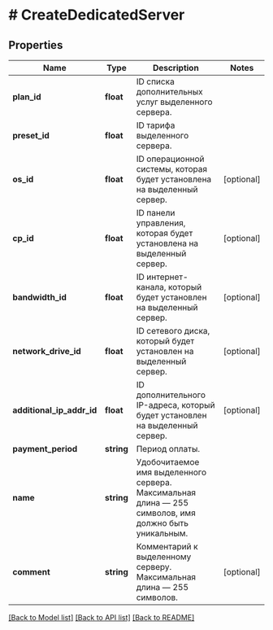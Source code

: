 # # CreateDedicatedServer

## Properties

Name | Type | Description | Notes
------------ | ------------- | ------------- | -------------
**plan_id** | **float** | ID списка дополнительных услуг выделенного сервера. |
**preset_id** | **float** | ID тарифа выделенного сервера. |
**os_id** | **float** | ID операционной системы, которая будет установлена на выделенный сервер. | [optional]
**cp_id** | **float** | ID панели управления, которая будет установлена на выделенный сервер. | [optional]
**bandwidth_id** | **float** | ID интернет-канала, который будет установлен на выделенный сервер. | [optional]
**network_drive_id** | **float** | ID сетевого диска, который будет установлен на выделенный сервер. | [optional]
**additional_ip_addr_id** | **float** | ID дополнительного IP-адреса, который будет установлен на выделенный сервер. | [optional]
**payment_period** | **string** | Период оплаты. |
**name** | **string** | Удобочитаемое имя выделенного сервера. Максимальная длина — 255 символов, имя должно быть уникальным. |
**comment** | **string** | Комментарий к выделенному серверу. Максимальная длина — 255 символов. | [optional]

[[Back to Model list]](../../README.md#models) [[Back to API list]](../../README.md#endpoints) [[Back to README]](../../README.md)
